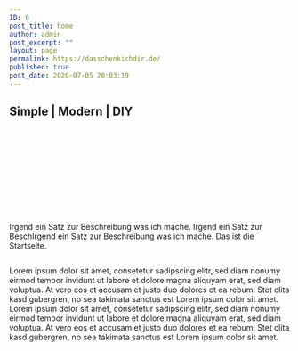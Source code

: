 ```yaml
---
ID: 6
post_title: home
author: admin
post_excerpt: ""
layout: page
permalink: https://dasschenkichdir.de/
published: true
post_date: 2020-07-05 20:03:19
---
```

<!-- wp:heading {"align":"center","fontSize":"large"} -->
<h2 class="has-text-align-center has-large-font-size">Simple | Modern | DIY</h2>
<!-- /wp:heading -->

<!-- wp:spacer {"height":76} -->
<div style="height:76px" aria-hidden="true" class="wp-block-spacer"></div>
<!-- /wp:spacer -->

<!-- wp:spacer {"height":78} -->
<div style="height:78px" aria-hidden="true" class="wp-block-spacer"></div>
<!-- /wp:spacer -->

<!-- wp:paragraph -->
<p>Irgend ein Satz zur Beschreibung was ich mache. Irgend ein Satz zur BeschIrgend ein Satz zur Beschreibung was ich mache. Das ist die Startseite.</p>
<!-- /wp:paragraph -->

<!-- wp:image {"id":8,"sizeSlug":"large"} -->
<figure class="wp-block-image size-large"><img src="https://dasschenkichdir.de/wp-content/uploads/2020/07/Bath-Caddy-1024x768.jpg" alt="" class="wp-image-8"/></figure>
<!-- /wp:image -->

<!-- wp:paragraph -->
<p>Lorem ipsum dolor sit amet, consetetur sadipscing elitr, sed diam nonumy eirmod tempor invidunt ut labore et dolore magna aliquyam erat, sed diam voluptua. At vero eos et accusam et justo duo dolores et ea rebum. Stet clita kasd gubergren, no sea takimata sanctus est Lorem ipsum dolor sit amet. Lorem ipsum dolor sit amet, consetetur sadipscing elitr, sed diam nonumy eirmod tempor invidunt ut labore et dolore magna aliquyam erat, sed diam voluptua. At vero eos et accusam et justo duo dolores et ea rebum. Stet clita kasd gubergren, no sea takimata sanctus est Lorem ipsum dolor sit amet.</p>
<!-- /wp:paragraph -->